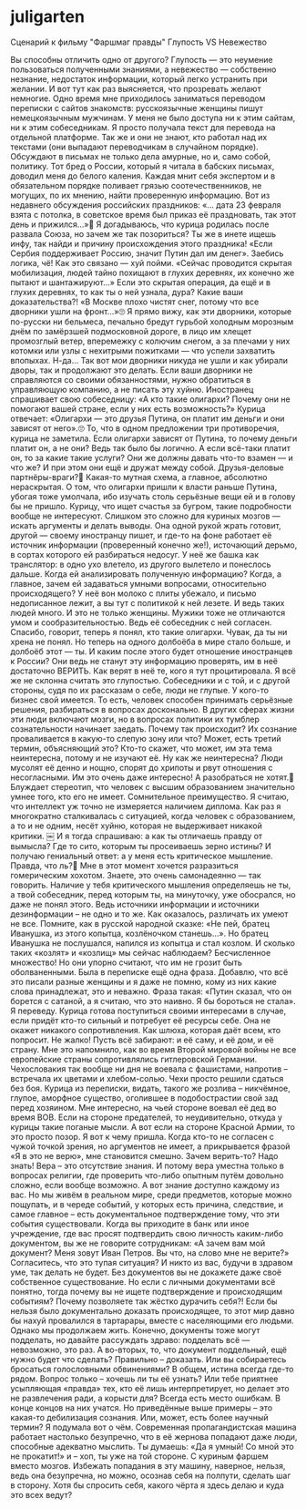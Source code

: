 # juligarten
Сценарий к фильму "Фаршмаг правды"
Глупость VS Невежество

Вы способны отличить одно от другого? Глупость — это неумение пользоваться полученными знаниями, а невежество — собственно незнание, недостаток информации, который легко устранить при желании.
И вот тут как раз выясняется, что прозревать желают немногие.
Одно время мне приходилось заниматься переводом переписки с сайтов знакомств: русскоязычные женщины пишут немецкоязычным мужчинам. У меня не было доступа ни к этим сайтам, ни к этим собеседникам. Я просто получала текст для перевода на отдельной платформе. Так же и они не знают, кто работал над их текстами (они выпадают переводчикам в случайном порядке).
Обсуждают в письмах не только дела амурные, но и, само собой, политику.
Тот бред о России, который я читала в бабских письмах, доводил меня до белого каления. Каждая мнит себя экспертом и в обязательном порядке поливает грязью соотечественников, не могущих, по их мнению, найти проверенную информацию.
Вот из недавнего обсуждения российских праздников:
«… дата 23 февраля взята с потолка, в советское время был приказ её праздновать, так этот день и прижился…»🤦
Я догадываюсь, что курица родилась после развала Союза, но зачем же так позориться? Ты же в инете ищешь инфу, так найди и причину происхождения этого праздника!
«Если Сербия поддерживает Россию, значит Путин дал им денег».
Заебись логика, чё! Как это связано — хуй пойми.
«Сейчас проводится скрытая мобилизация, людей тайно похищают в глухих деревнях, их конечно же пытают и шантажируют…»
Если это скрытая операция, да ещё и в глухих деревнях, то как ты о ней узнала, дура? Какие ваши доказательства?!
«В Москве плохо чистят снег, потому что все дворники ушли на фронт…»🙄
Я прямо вижу, как эти дворники, которые по-русски ни бельмеса, печально бредут гурьбой холодным морозным днём по замёрзшей подмосковной дороге, в лицо им хлещет промозглый ветер, вперемежку с колючим снегом, а за плечами у них котомки или узлы с нехитрыми пожитками — что успели захватить впопыхах.
Н-да… Так вот мои дворники никуда не ушли и как убирали дворы, так и продолжают это делать. Если ваши дворники не справляются со своими обязанностями, нужно обратиться в управляющую компанию, а не писать эту хуйню.
Иностранец спрашивает свою собеседницу: «А кто такие олигархи? Почему они не помогают вашей стране, если у них есть возможность?»
Курица отвечает: «Олигархи — это друзья Путина, он платит им деньги и они зависят от него».🙄
То, что в одном предложении три противоречия, курица не заметила.
Если олигархи зависят от Путина, то почему деньги платит он, а не они? Ведь так было бы логично. А если всё-таки платит он, то за какие такие услуги? Они же должны давать что-то взамен — и что же?
И при этом они ещё и дружат между собой. Друзья-деловые партнёры-враги?🧐 
Какая-то мутная схема, а главное, абсолютно нераскрытая. О том, что олигархи пришли к власти раньше Путина, убогая тоже умолчала, ибо изучать столь серьёзные вещи ей и в голову бы не пришло.
Курицу, что ищет счастья за бугром, такие подробности вообще не интересуют. Слишком это сложно для куриных мозгов — искать аргументы и делать выводы.
Она одной рукой жрать готовит, другой — своему иностранцу пишет, и где-то на фоне работает её источник информации (проверенный конечно же!), источающий дерьмо, в сортах которого ей разбираться недосуг.
У неё же башка как транслятор: в одно ухо влетело, из другого вылетело и понеслось дальше.
Когда ей анализировать полученную информацию? Когда, а главное, зачем ей задаваться умными вопросами, относительно происходящего?
У неё вон молоко с плиты убежало, и письмо недописанное лежит, а вы тут с политикой к ней лезете.
И ведь таких людей много. И это не только женщины. Мужики тоже не отличаются умом и сообразительностью. Ведь её собеседник с ней согласен. Спасибо, говорит, теперь я понял, кто такие олигархи.
Чувак, да ты ни хрена не понял. Но теперь на одного долбоёба в мире стало больше, и долбоёб этот — ты.
И каким после этого будет отношение иностранцев к России? Они ведь не станут эту информацию проверять, им в неё достаточно ВЕРИТЬ. Как верят в неё те, кого я тут процитировала.
Я всё же не склонна считать это глупостью. Собеседники и с той, и с другой стороны, судя по их рассказам о себе, люди не глупые. У кого-то бизнес свой имеется. То есть, человек способен принимать серьёзные решения, разбираться в вопросах досконально.
В других сферах жизни эти люди включают мозги, но в вопросах политики их тумблер сознательности начинает заедать.
Почему так происходит? Их сознание проваливается в какую-то слепую зону или что? Может, есть третий термин, объясняющий это?
Кто-то скажет, что может, им эта тема неинтересна, потому и не изучают её. Ну как же неинтересна? Люди мусолят её денно и нощно, спорят до хрипоты и рвут отношения с несогласными. Им это очень даже интересно! А разобраться не хотят.🤨 
Блуждает стереотип, что человек с высшим образованием значительно умнее того, кто его не имеет. Сомнительное преимущество. Я считаю, что интеллект уж точно не измеряется наличием диплома.
Как раз я многократно сталкивалась с ситуацией, когда человек с образованием, а то и не одним, несёт хуйню, которая не выдерживает никакой критики.
￼
И я тогда спрашиваю: а как ты отличаешь правду от вымысла? Где то сито, которым ты просеиваешь зерно истины? И получаю гениальный ответ: а у меня есть критическое мышление.
Правда, что ль?🤣
Мне в этот момент хочется разразиться гомерическим хохотом. Знаете, это очень самонадеянно — так говорить. Наличие у тебя критического мышления определяешь не ты, а твой собеседник, перед которым ты, на минуточку, уже обосрался, но даже не понял этого.
Ведь источники информации и источники дезинформации – не одно и то же. Как оказалось, различать их умеют не все. Помните, как в русской народной сказке: «Не пей, братец Иванушка, из этого копытца, козлёночком станешь…». Но братец Иванушка не послушался, напился из копытца и cтал козлом.
И сколько таких «козлят» и «козлищ» мы сейчас наблюдаем? Бесчисленное множество! Но они упорно считают, что им не грозит быть оболваненными.
Была в переписке ещё одна фраза. Добавлю, что всё это писали разные женщины и я даже не помню, кому из них какие слова принадлежат, это и неважно.
Фраза такая: «Путин сказал, что он борется с сатаной, а я считаю, что это наивно. Я бы бороться не стала».
Я переведу. Курица готова поступиться своими интересами в случае, если придёт кто-то сильный и потребует её ресурсы себе. Она не окажет никакого сопротивления. Как шлюха, которая даёт всем, кто попросит. Не жалко! Пусть всё забирают: и её саму, и её дом, и её страну.
Мне это напомнило, как во время Второй мировой войны не все европейские страны сопротивлялись гитлеровской Германии. Чехословакия так вообще ни дня не воевала с фашистами, напротив – встречала их цветами и хлебом-солью. Чехи просто решили сдаться без боя.
Курица из переписки, видать, такого же розлива – никчёмное, глупое, аморфное существо, оголившее в подобострастии свой зад перед хозяином.
Мне интересно, на чьей стороне воевал её дед во время ВОВ. Если на стороне предателей, то неудивительно, откуда у курицы такие поганые мысли. А вот если на стороне Красной Армии, то это просто позор.
Я вот к чему пришла. Когда кто-то не согласен с чужой точкой зрения, но аргументов не имеет, а прикрывается фразой «Я в это не верю», мне становится смешно. Зачем верить-то? Надо знать! Вера – это отсутствие знания.
И потому вера уместна только в вопросах религии, где проверить что-либо опытным путём довольно сложно, если вообще возможно. А вот знание доступно каждому из вас.
Но мы живём в реальном мире, среди предметов, которые можно пощупать, и в череде событий, у которых есть причина, следствие, и самое главное – есть документальное подтверждение тому, что эти события существовали.
Когда вы приходите в банк или иное учреждение, где вас просят подтвердить свою личность каким-либо документом, вы же не говорите сотрудникам: «А зачем вам мой документ? Меня зовут Иван Петров. Вы что, на слово мне не верите?»
Согласитесь, что это тупая ситуация? И никто из вас, будучи в здравом уме, так делать не будет. Без документов вы не докажете даже своё собственное существование.
Но если с личными документами всё понятно, тогда почему вы не ищете подтверждение и происходящим событиям? Почему позволяете так жёстко дурачить себя?!
Если бы нельзя было документально доказать происходящее, то этот мир давно бы нахуй провалился в тартарары, вместе с населяющими его людьми. Однако мы продолжаем жить.
Конечно, документы тоже могут подделать, но давайте рассуждать здраво: подделать всё — невозможно, это раз. А во-вторых, то, что документ поддельный, ещё нужно будет что сделать? Правильно – доказать. Или вы собираетесь бросаться голословными обвинениями?
В общем, истина всегда где-то рядом. Вопрос только – хочешь ли ты её узнать? Или тебе приятнее усыпляющая «правда» тех, кто её лишь интерпретирует, но делает это не развлечения ради, а корысти для?
Всегда есть место ошибкам. В конце концов на них учатся. Но приведённые выше примеры – это какая-то дебилизация сознания. Или, может, есть более научный термин?
Я подумала вот о чём. Современная пропагандистская машина работает настолько безупречно, что в её жернова попадают даже люди, способные адекватно мыслить. Ты думаешь: «Да я умный! Со мной это не прокатит!» и – хоп, ты уже на той стороне. С куриным фаршем вместо мозгов.
Избежать попадания в эту машину, наверное, нельзя, ведь она безупречна, но можно, осознав себя на полпути, сделать шаг в сторону. Хотя бы спросить себя, какого чёрта я здесь делаю и куда это всех ведут?
